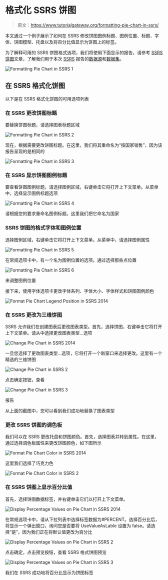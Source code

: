 # 格式化 SSRS 饼图

> 原文：<https://www.tutorialgateway.org/formatting-pie-chart-in-ssrs/>

本文通过一个例子展示了如何在 SSRS 修改饼图图例标题、图例位置、标题、字体、饼图模型、托盘以及将百分比值显示为饼图上的标签。

为了解释可用的 SSRS 饼图格式选项，我们将使用下面显示的报告。请参考 [SSRS 饼图](https://www.tutorialgateway.org/pie-chart-in-ssrs/)文章，了解我们用于本次 [SSRS](https://www.tutorialgateway.org/ssrs/) 报告的[数据源](https://www.tutorialgateway.org/ssrs-shared-data-source/)和[数据集](https://www.tutorialgateway.org/shared-dataset-in-ssrs/)。

![Formatting Pie Chart in SSRS 1](img/5e4de5b8491f8210a65616dcef7c76af.png)

## 在 SSRS 格式化饼图

以下是在 SSRS 格式化饼图的可用选项列表

### 在 SSRS 更改饼图标题

要替换饼图标题，请选择图表标题区域

![Formatting Pie Chart in SSRS 2](img/7e445e33ccd6e9972f373c2cbe665064.png)

现在，根据需要更改饼图标题。在这里，我们将其重命名为“按国家销售”，因为该报告呈现的是相同的

![Formatting Pie Chart in SSRS 3](img/93f5bcd9498682763682302b48570a8c.png)

### 在 SSRS 显示饼图图例标题

要查看饼图图例标题，请选择图例区域，右键单击它将打开上下文菜单。从菜单中，选择显示图例标题选项

![Formatting Pie Chart in SSRS 4](img/9aad00849f7fe024617573ebf3c80f48.png)

请根据您的要求重命名图例标题。这里我们把它命名为国家

### SSRS 饼图的格式字体和图例位置

选择图例区域，右键单击它将打开上下文菜单。从菜单中，请选择图例属性

![Formatting Pie Chart in SSRS 5](img/26e1e9b28559f192e46a31465cb0c1a1.png)

在常规选项卡中，有一个名为图例位置的选项。通过选择那些点位置

![Formatting Pie Chart in SSRS 6](img/bacfe4bbac2f668df7c81732d4a37116.png)

来调整图例位置

接下来，使用字体选项卡更改字体系列、字体大小、字体样式和饼图图例颜色

![Format Pie Chart Legend Position in SSRS 2014](img/2e284cf509ca6312bc0704879f43536a.png)

### 在 SSRS 更改为三维饼图

SSRS 允许我们在创建图表后更改图表类型。首先，选择饼图，右键单击它将打开上下文菜单。请从中选择更改图表类型…选项

![Change Pie Chart in SSRS 2014](img/d945a46047d3ddbaa37144ebe14a1793.png)

一旦您选择了更改图表类型…选项，它将打开一个新窗口来选择更改。这里有一个精选的三维饼图

![Change Pie Chart in SSRS 2](img/a90cf2591f9a52ebd784df65a6595506.png)

点击确定按钮，查看

![Change Pie Chart in SSRS 3](img/c2058d4cd5de84e988d4c4c0aab533ae.png)

报告

从上面的截图中，您可以看到我们成功地替换了图表类型

### 更改 SSRS 饼图的调色板

我们可以在 SSRS 更改托盘和饼图颜色。首先，选择图表并转到属性。在这里，通过选择调色板属性来更改饼图颜色，如下图所示

![Format Pie Chart Color in SSRS 2014](img/d79aec370d488c70e9d42855058b24d3.png)

这里我们选择了巧克力色

![Format Pie Chart Color in SSRS 2](img/173c2f46c3cd1cb5414979053fbe7339.png)

### 在 SSRS 饼图上显示百分比值

首先，选择饼图数据标签，并右键单击它们以打开上下文菜单。

![Display Percentage Values on Pie Chart in SSRS 2014](img/e6b362c8f94994f11de8b0236b6b329c.png)

在常规选项卡中，请从下拉列表中选择标签数据为#PERCENT。选择百分比后，将显示一个弹出窗口，询问您是否要将 UseValueAsLable 设置为 false。请选择“是”，因为我们正在将默认值更改为百分比

![Display Percentage Values on Pie Chart in SSRS 2](img/b690d64f4eef770f20d513ebd2f2ae4d.png)

点击确定，点击预览按钮，查看 SSRS 格式饼图预览

![Display Percentage Values on Pie Chart in SSRS 3](img/0a23488e2d075006fd305ccf7b465124.png)

我们在 SSRS 成功地将百分比显示为饼图标签